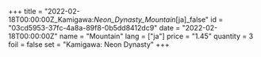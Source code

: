 +++
title = "2022-02-18T00:00:00Z_Kamigawa:_Neon_Dynasty_Mountain_[ja]_false"
id = "03cd5953-37fc-4a8a-89f8-0b5dd8412dc9"
date = "2022-02-18T00:00:00Z"
name = "Mountain"
lang = ["ja"]
price = "1.45"
quantity = 3
foil = false
set = "Kamigawa: Neon Dynasty"
+++

